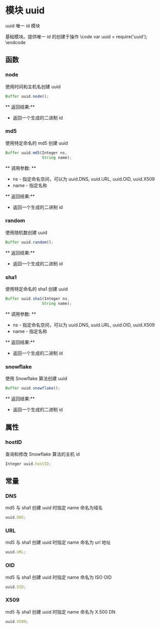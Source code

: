 # 模块 uuid
uuid 唯一 id 模块

基础模块。提供唯一 id 的创建于操作
\code
var uuid = require(&#39;uuid&#39;);
\endcode
## 函数
        
### node
使用时间和主机名创建 uuid
```JavaScript
Buffer uuid.node();
```

** 返回结果:**
* 返回一个生成的二进制 id

### md5
使用特定命名的 md5 创建 uuid
```JavaScript
Buffer uuid.md5(Integer ns,
                String name);
```

** 调用参数: **
* ns - 指定命名空间，可以为 uuid.DNS, uuid.URL, uuid.OID, uuid.X509
* name - 指定名称

** 返回结果:**
* 返回一个生成的二进制 id

### random
使用随机数创建 uuid
```JavaScript
Buffer uuid.random();
```

** 返回结果:**
* 返回一个生成的二进制 id

### sha1
使用特定命名的 sha1 创建 uuid
```JavaScript
Buffer uuid.sha1(Integer ns,
                String name);
```

** 调用参数: **
* ns - 指定命名空间，可以为 uuid.DNS, uuid.URL, uuid.OID, uuid.X509
* name - 指定名称

** 返回结果:**
* 返回一个生成的二进制 id

### snowflake
使用 Snowflake 算法创建 uuid
```JavaScript
Buffer uuid.snowflake();
```

** 返回结果:**
* 返回一个生成的二进制 id

## 属性
        
### hostID
查询和修改 Snowflake 算法的主机 id
```JavaScript
Integer uuid.hostID;
```

## 常量
        
### DNS
md5 与 sha1 创建 uuid 时指定 name 命名为域名
```JavaScript
uuid.DNS;
```

### URL
md5 与 sha1 创建 uuid 时指定 name 命名为 url 地址
```JavaScript
uuid.URL;
```

### OID
md5 与 sha1 创建 uuid 时指定 name 命名为 ISO OID
```JavaScript
uuid.OID;
```

### X509
md5 与 sha1 创建 uuid 时指定 name 命名为 X.500 DN
```JavaScript
uuid.X509;
```

